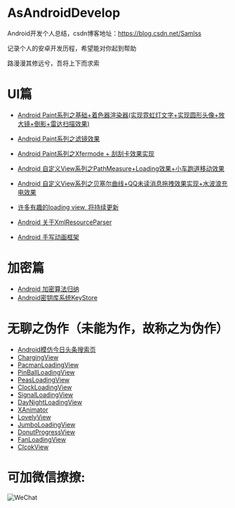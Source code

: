 # AsAndroidDevelop
Android开发个人总结，csdn博客地址：https://blog.csdn.net/Samlss

记录个人的安卓开发历程，希望能对你起到帮助

路漫漫其修远兮，吾将上下而求索

# UI篇
* [Android Paint系列之基础+着色器渲染器(实现霓虹灯文字+实现圆形头像+放大镜+倒影+雷达扫描效果)](https://blog.csdn.net/samlss/article/details/80807110)
* [Android Paint系列之滤镜效果](https://blog.csdn.net/samlss/article/details/80781575)
* [Android Paint系列之Xfermode + 刮刮卡效果实现](https://blog.csdn.net/samlss/article/details/80798023)
* [Android 自定义View系列之PathMeasure+Loading效果+小车跑道移动效果](https://blog.csdn.net/samlss/article/details/80860580)
* [Android 自定义View系列之贝塞尔曲线+QQ未读消息拖拽效果实现+水波浪充电效果](https://blog.csdn.net/samlss/article/details/80840199)
* [许多有趣的loading view, 将持续更新](https://blog.csdn.net/samlss/article/details/81189576)

* [Android 关于XmlResourceParser](https://blog.csdn.net/samlss/article/details/81332395)
* [Android 手写动画框架](https://blog.csdn.net/Samlss/article/details/81393541)

# 加密篇
* [Android 加密算法归纳](https://blog.csdn.net/samlss/article/details/80781678)
* [Android密钥库系统KeyStore](https://blog.csdn.net/samlss/article/details/80781640)

  
  
# 无聊之伪作（未能为作，故称之为伪作）
* [Android模仿今日头条搜索页](https://github.com/samlss/SearchPage)
* [ChargingView](https://github.com/samlss/ChargingView)
* [PacmanLoadingView](https://github.com/samlss/PacmanLoadingView)
* [PinBallLoadingView](https://github.com/samlss/PinBallLoadingView)
* [PeasLoadingView](https://github.com/samlss/PeasLoadingView)
* [ClockLoadingView](https://github.com/samlss/ClockLoadingView)
* [SignalLoadingView](https://github.com/samlss/SignalLoadingView)
* [DayNightLoadingView](https://github.com/samlss/DayNightLoadingView)
* [XAnimator](https://github.com/samlss/XAnimator)
* [LovelyView](https://github.com/samlss/LovelyView)
* [JumboLoadingView](https://github.com/samlss/JumboLoadingView)
* [DonutProgressView](https://github.com/samlss/DonutProgressView)
* [FanLoadingView](https://github.com/samlss/FanLoadingView)
* [ClcokView](https://github.com/samlss/ClcokView)


# 可加微信撩撩:
![WeChat](https://github.com/samlss/FunnyLoadingViews/blob/master/wechat.jpg)
